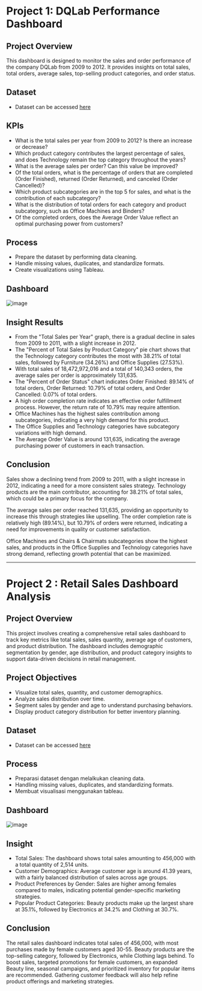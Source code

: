 # Project 1: DQLab Performance Dashboard

## Project Overview
This dashboard is designed to monitor the sales and order performance of the company DQLab from 2009 to 2012. It provides insights on total sales, total orders, average sales, top-selling product categories, and order status.

## Dataset
- Dataset can be accessed [here]()

## KPIs
- What is the total sales per year from 2009 to 2012? Is there an increase or decrease?
- Which product category contributes the largest percentage of sales, and does Technology remain the top category throughout the years?
- What is the average sales per order? Can this value be improved?
- Of the total orders, what is the percentage of orders that are completed (Order Finished), returned (Order Returned), and canceled (Order Cancelled)?
- Which product subcategories are in the top 5 for sales, and what is the contribution of each subcategory?
- What is the distribution of total orders for each category and product subcategory, such as Office Machines and Binders?
- Of the completed orders, does the Average Order Value reflect an optimal purchasing power from customers?

## Process
- Prepare the dataset by performing data cleaning.
- Handle missing values, duplicates, and standardize formats.
- Create visualizations using Tableau.

## Dashboard
![image](https://github.com/user-attachments/assets/252be148-ab36-4ef7-93a4-834781c79b23)

## Insight Results
- From the "Total Sales per Year" graph, there is a gradual decline in sales from 2009 to 2011, with a slight increase in 2012.
- The "Percent of Total Sales by Product Category" pie chart shows that the Technology category contributes the most with 38.21% of total sales, followed by Furniture (34.26%) and Office Supplies (27.53%).
- With total sales of 18,472,972,016 and a total of 140,343 orders, the average sales per order is approximately 131,635.
- The "Percent of Order Status" chart indicates Order Finished: 89.14% of total orders, Order Returned: 10.79% of total orders, and Order Cancelled: 0.07% of total orders.
- A high order completion rate indicates an effective order fulfillment process. However, the return rate of 10.79% may require attention.
- Office Machines has the highest sales contribution among subcategories, indicating a very high demand for this product.
- The Office Supplies and Technology categories have subcategory variations with high demand.
- The Average Order Value is around 131,635, indicating the average purchasing power of customers in each transaction.

## Conclusion
Sales show a declining trend from 2009 to 2011, with a slight increase in 2012, indicating a need for a more consistent sales strategy. Technology products are the main contributor, accounting for 38.21% of total sales, which could be a primary focus for the company.

The average sales per order reached 131,635, providing an opportunity to increase this through strategies like upselling. The order completion rate is relatively high (89.14%), but 10.79% of orders were returned, indicating a need for improvements in quality or customer satisfaction.

Office Machines and Chairs & Chairmats subcategories show the highest sales, and products in the Office Supplies and Technology categories have strong demand, reflecting growth potential that can be maximized.

---

# Project 2 : Retail Sales Dashboard Analysis

## Project Overview
This project involves creating a comprehensive retail sales dashboard to track key metrics like total sales, sales quantity, average age of customers, and product distribution. The dashboard includes demographic segmentation by gender, age distribution, and product category insights to support data-driven decisions in retail management.

## Project Objectives
- Visualize total sales, quantity, and customer demographics.
- Analyze sales distribution over time.
- Segment sales by gender and age to understand purchasing behaviors.
- Display product category distribution for better inventory planning.

## Dataset
- Dataset can be accessed [here]()

## Process
- Preparasi dataset dengan melalkukan cleaning data.
- Handling missing values, duplicates, and standardizing formats. 
- Membuat visualisasi menggunakan tableau.

## Dashboard
![image](https://github.com/user-attachments/assets/15c528ab-d361-484c-a657-d301059cb4d5)

## Insight 
- Total Sales: The dashboard shows total sales amounting to 456,000 with a total quantity of 2,514 units.
- Customer Demographics: Average customer age is around 41.39 years, with a fairly balanced distribution of sales across age groups.
- Product Preferences by Gender: Sales are higher among females compared to males, indicating potential gender-specific marketing strategies.
- Popular Product Categories: Beauty products make up the largest share at 35.1%, followed by Electronics at 34.2% and Clothing at 30.7%.

## Conclusion
The retail sales dashboard indicates total sales of 456,000, with most purchases made by female customers aged 30-55. Beauty products are the top-selling category, followed by Electronics, while Clothing lags behind. To boost sales, targeted promotions for female customers, an expanded Beauty line, seasonal campaigns, and prioritized inventory for popular items are recommended. Gathering customer feedback will also help refine product offerings and marketing strategies.


